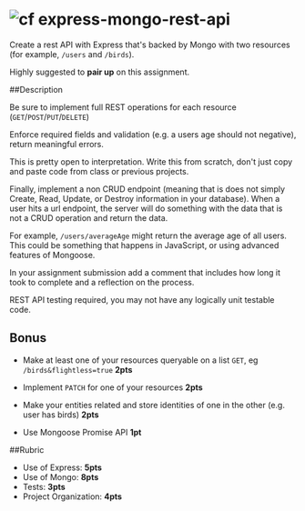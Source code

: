 ![cf](http://i.imgur.com/7v5ASc8.png) express-mongo-rest-api
====

Create a rest API with Express that's backed by Mongo with two resources
 (for example, `/users` and `/birds`).

Highly suggested to **pair up** on this assignment.

##Description

Be sure to implement full REST operations for each resource (`GET`/`POST`/`PUT`/`DELETE`)

Enforce required fields and validation (e.g. a users age should not negative), 
return meaningful errors.

This is pretty open to interpretation. Write this from scratch, don't just copy and paste code 
from class or previous projects.

Finally, implement a non CRUD endpoint (meaning that is does not simply 
Create, Read, Update, or Destroy information in your database). 
When a user hits a url endpoint, the server will do something with the data 
that is not a CRUD operation and return the data. 

For example,  `/users/averageAge` might return the average age of all users. This could 
be something that happens in JavaScript, or using advanced features of Mongoose.

In your assignment submission add a comment that includes how long it 
took to complete and a reflection on the process.

REST API testing required, you may not have any logically unit testable code.

## Bonus

* Make at least one of your resources queryable on a list `GET`,
eg `/birds&flightless=true` **2pts**

* Implement `PATCH` for one of your resources **2pts**

* Make your entities related and store identities of one in the other (e.g. user has birds) **2pts**

* Use Mongoose Promise API **1pt**

##Rubric
* Use of Express: **5pts**
* Use of Mongo: **8pts**
* Tests: **3pts**
* Project Organization: **4pts**